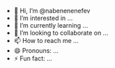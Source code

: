 - 👋 Hi, I’m @nabenenenefev
- 👀 I’m interested in ...
- 🌱 I’m currently learning ...
- 💞️ I’m looking to collaborate on ...
- 📫 How to reach me ...
- 😄 Pronouns: ...
- ⚡ Fun fact: ...

<!---
nabenenenefev/nabenenenefev is a ✨ special ✨ repository because its `README.md` (this file) appears on your GitHub profile.
You can click the Preview link to take a look at your changes.
--->
